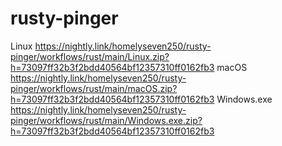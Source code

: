 # rusty-pinger

Linux	https://nightly.link/homelyseven250/rusty-pinger/workflows/rust/main/Linux.zip?h=73097ff32b3f2bdd40564bf12357310ff0162fb3
macOS	https://nightly.link/homelyseven250/rusty-pinger/workflows/rust/main/macOS.zip?h=73097ff32b3f2bdd40564bf12357310ff0162fb3
Windows.exe	https://nightly.link/homelyseven250/rusty-pinger/workflows/rust/main/Windows.exe.zip?h=73097ff32b3f2bdd40564bf12357310ff0162fb3
